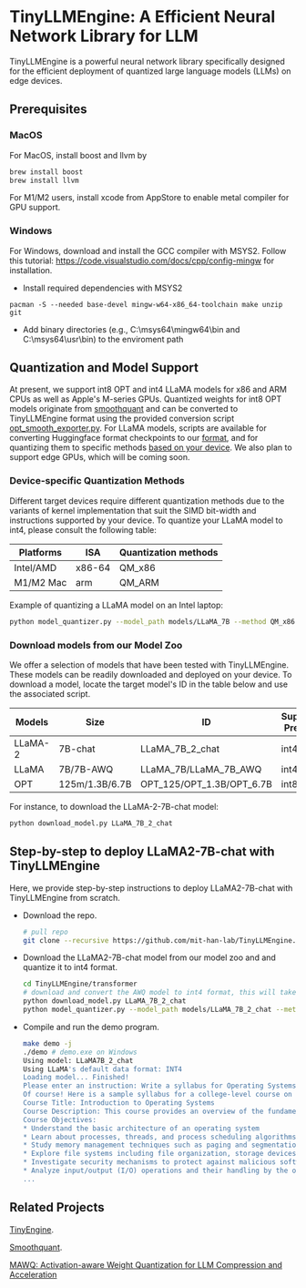 # TinyLLMEngine: A Efficient Neural Network Library for LLM

TinyLLMEngine is a powerful neural network library specifically designed for the efficient deployment of quantized large language models (LLMs) on edge devices.

## Prerequisites

### MacOS

For MacOS, install boost and llvm by

```bash
brew install boost
brew install llvm
```

For M1/M2 users, install xcode from AppStore to enable metal compiler for GPU support.

### Windows

For Windows, download and install the GCC compiler with MSYS2. Follow this tutorial: https://code.visualstudio.com/docs/cpp/config-mingw for installation.

- Install required dependencies with MSYS2

```
pacman -S --needed base-devel mingw-w64-x86_64-toolchain make unzip git
```

- Add binary directories (e.g., C:\\msys64\\mingw64\\bin and C:\\msys64\\usr\\bin) to the enviroment path

## Quantization and Model Support

At present, we support int8 OPT and int4 LLaMA models for x86 and ARM CPUs as well as Apple's M-series GPUs. Quantized weights for int8 OPT models originate from [smoothquant](https://github.com/mit-han-lab/smoothquant)  and can be converted to TinyLLMEngine format using the provided conversion script [opt_smooth_exporter.py](transformer/opt_smooth_exporter.py). For LLaMA models, scripts are available for converting Huggingface format checkpoints to our [format](transformer/llama_exporter.py), and for quantizing them to specific methods [based on your device](transformer/model_quantizer.py). We also plan to support edge GPUs, which will be coming soon.

### Device-specific Quantization Methods

Different target devices require different quantization methods due to the variants of kernel implementation that suit the SIMD bit-width and instructions supported by your device. To quantize your LLaMA model to int4, please consult the following table:

| Platforms  | ISA | Quantization methods |
| ------------- | ------------- |  ------------- |
| Intel/AMD |  x86-64  | QM_x86  |
| M1/M2 Mac | arm | QM_ARM  |

Example of quantizing a LLaMA model on an Intel laptop:

```bash
python model_quantizer.py --model_path models/LLaMA_7B --method QM_x86
```

### Download models from our Model Zoo

We offer a selection of models that have been tested with TinyLLMEngine. These models can be readily downloaded and deployed on your device. To download a model, locate the target model's ID in the table below and use the associated script.

| Models  | Size | ID | Supported Precision |
| ------------- | ------------- |  ------------- |  ------------- |
| LLaMA-2 |  7B-chat  | LLaMA_7B_2_chat  |  int4 |
| LLaMA | 7B/7B-AWQ | LLaMA_7B/LLaMA_7B_AWQ  |  int4 |
| OPT | 125m/1.3B/6.7B | OPT_125/OPT_1.3B/OPT_6.7B  | int8 |

For instance, to download the LLaMA-2-7B-chat model:

```bash
python download_model.py LLaMA_7B_2_chat
```

## Step-by-step to deploy LLaMA2-7B-chat with TinyLLMEngine

Here, we provide step-by-step instructions to deploy LLaMA2-7B-chat with TinyLLMEngine from scratch.

- Download the repo.
  ```bash
  # pull repo
  git clone --recursive https://github.com/mit-han-lab/TinyLLMEngine.git
  ```
- Download the LLaMA2-7B-chat model from our model zoo and and quantize it to int4 format.
  ```bash
  cd TinyLLMEngine/transformer
  # download and convert the AWQ model to int4 format, this will take a while...
  python download_model.py LLaMA_7B_2_chat
  python model_quantizer.py --model_path models/LLaMA_7B_2_chat --method QM_x86 # Use QM_ARM for M1/M2 chips
  ```
- Compile and run the demo program.
  ```bash
  make demo -j
  ./demo # demo.exe on Windows
  Using model: LLaMA7B_2_chat
  Using LLaMA's default data format: INT4
  Loading model... Finished!
  Please enter an instruction: Write a syllabus for Operating Systems.
  Of course! Here is a sample syllabus for a college-level course on operating systems:
  Course Title: Introduction to Operating Systems
  Course Description: This course provides an overview of the fundamental concepts and techniques used in modern operating systems, including process management, memory management, file systems, security, and I/O devices. Students will learn how these components work together to provide a platform for running applications and programs on a computer.
  Course Objectives:
  * Understand the basic architecture of an operating system
  * Learn about processes, threads, and process scheduling algorithms
  * Study memory management techniques such as paging and segmentation
  * Explore file systems including file organization, storage devices, and file access methods
  * Investigate security mechanisms to protect against malicious software attacks
  * Analyze input/output (I/O) operations and their handling by the operating system
  ...
  ```

## Related Projects

[TinyEngine](https://github.com/mit-han-lab/tinyengine).

[Smoothquant](https://github.com/mit-han-lab/smoothquant).

[MAWQ: Activation-aware Weight Quantization for LLM Compression and Acceleration](https://github.com/mit-han-lab/llm-awq)
